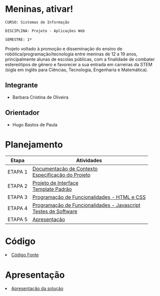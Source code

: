 # Meninas, ativar!

`CURSO: Sistemas de Informação`

`DISCIPLINA: Projeto - Aplicações Web`

`SEMESTRE: 1º`

Projeto voltado à promoção e disseminação do ensino de robótica/programação/tecnologia entre meninas de 12 a 19 anos, principalmente alunas de escolas públicas, com a finalidade de combater estereótipos de gênero e favorecer a sua entrada em carreiras da STEM (sigla em inglês para Ciências, Tecnologia, Engenharia e Matemática).

## Integrante

* Barbara Cristina de Oliveira

## Orientador

* Hugo Bastos de Paula

# Planejamento

| Etapa         | Atividades |
|  :----:   | ----------- |
| ETAPA 1         |[Documentação de Contexto](docs/context.md) <br> [Especificação do Projeto](docs/especification.md) |
| ETAPA 2         |[Projeto de Interface](docs/interface.md) <br> [Template Padrão](docs/template.md) |
| ETAPA 3         |[Programação de Funcionalidades - HTML e CSS](docs/development.md) |
| ETAPA 4        |[Programação de Funcionalidades - Javascript](docs/development.md) <br> [Testes de Software ](docs/tests.md) |
| ETAPA 5         | [Apresentação](presentation/README.md) |

# Código

<li><a href="src/README.md"> Código Fonte</a></li>

# Apresentação

<li><a href="presentation/README.md"> Apresentação da solução</a></li>
